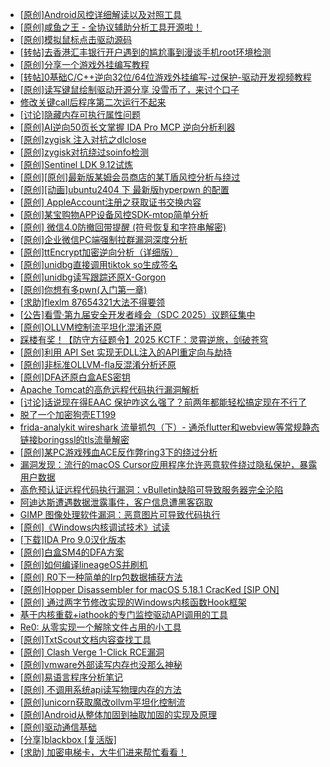 + [[原创]Android风控详细解读以及对照工具](https://bbs.kanxue.com/thread-286120.htm)
+ [[原创]咸鱼之王 - 全协议辅助分析工具开源啦！](https://bbs.kanxue.com/thread-286907.htm)
+ [[原创]模拟鼠标点击驱动源码](https://bbs.kanxue.com/thread-286960.htm)
+ [[转帖]去香港汇丰银行开户遇到的尴尬事到漫谈手机root环境检测](https://bbs.kanxue.com/thread-285754.htm)
+ [[原创]分享一个游戏外挂编写教程](https://bbs.kanxue.com/thread-286912.htm)
+ [[转帖]0基础C/C++逆向32位/64位游戏外挂编写-过保护-驱动开发视频教程](https://bbs.kanxue.com/thread-286955.htm)
+ [[原创]读写键鼠绘制驱动开源分享 没雪币了，来讨个口子](https://bbs.kanxue.com/thread-286756.htm)
+ [修改关键call后程序第二次运行不起来](https://bbs.kanxue.com/thread-286975.htm)
+ [[讨论]隐藏内存可执行属性问题](https://bbs.kanxue.com/thread-283493.htm)
+ [[原创]AI逆向50页长文掌握 IDA Pro MCP 逆向分析利器](https://bbs.kanxue.com/thread-286813.htm)
+ [[原创]zygisk 注入对抗之dlclose](https://bbs.kanxue.com/thread-286801.htm)
+ [[原创]zygisk对抗绕过soinfo检测](https://bbs.kanxue.com/thread-286980.htm)
+ [[原创]Sentinel LDK 9.12试炼](https://bbs.kanxue.com/thread-286836.htm)
+ [[原创][原创]最新版某姆会员商店的某T盾风控分析与绕过](https://bbs.kanxue.com/thread-286243.htm)
+ [[原创][动画]ubuntu2404 下 最新版hyperpwn 的配置](https://bbs.kanxue.com/thread-286978.htm)
+ [[原创] AppleAccount注册之获取证书交换内容](https://bbs.kanxue.com/thread-285944.htm)
+ [[原创]某宝购物APP设备风控SDK-mtop简单分析](https://bbs.kanxue.com/thread-284241.htm)
+ [[原创] 微信4.0防撤回带提醒 (符号恢复和字符串解密)](https://bbs.kanxue.com/thread-286611.htm)
+ [[原创]企业微信PC端强制拉群漏洞深度分析](https://bbs.kanxue.com/thread-286616.htm)
+ [[原创]ttEncrypt加密逆向分析（详细版）](https://bbs.kanxue.com/thread-286273.htm)
+ [[原创]unidbg直接调用tiktok so生成签名](https://bbs.kanxue.com/thread-285623.htm)
+ [[原创]unidbg读写跟踪还原X-Gorgon](https://bbs.kanxue.com/thread-285586.htm)
+ [[原创]你想有多pwn(入门第一章)](https://bbs.kanxue.com/thread-284127.htm)
+ [[求助]flexlm 87654321大法不得要领](https://bbs.kanxue.com/thread-286898.htm)
+ [[公告]看雪·第九届安全开发者峰会（SDC 2025）议题征集中](https://bbs.kanxue.com/thread-285672.htm)
+ [[原创]OLLVM控制流平坦化混淆还原](https://bbs.kanxue.com/thread-286151.htm)
+ [踩楼有奖！【防守方征题令】2025 KCTF：灵霄逆旅，剑破苍穹](https://bbs.kanxue.com/thread-286311.htm)
+ [[原创]利用 API Set 实现无DLL注入的API重定向与劫持](https://bbs.kanxue.com/thread-286823.htm)
+ [[原创]非标准OLLVM-fla反混淆分析还原](https://bbs.kanxue.com/thread-286549.htm)
+ [[原创]DFA还原白盒AES密钥](https://bbs.kanxue.com/thread-280749.htm)
+ [Apache Tomcat的高危远程代码执行漏洞解析](https://bbs.kanxue.com/thread-286985.htm)
+ [[讨论]话说现在得EAAC 保护咋这么强了？前两年都能轻松搞定现在不行了](https://bbs.kanxue.com/thread-286847.htm)
+ [脱了一个加密狗壳ET199](https://bbs.kanxue.com/thread-261904.htm)
+ [frida-analykit   wireshark 流量抓包（下）- 通杀flutter和webview等常规静态链接boringssl的tls流量解密](https://bbs.kanxue.com/thread-286620.htm)
+ [[原创]某PC游戏残血ACE反作弊ring3下的绕过分析](https://bbs.kanxue.com/thread-284667.htm)
+ [漏洞发现：流行的macOS Cursor应用程序允许恶意软件绕过隐私保护，暴露用户数据](https://bbs.kanxue.com/thread-286987.htm)
+ [高危预认证远程代码执行漏洞：vBulletin缺陷可导致服务器完全沦陷](https://bbs.kanxue.com/thread-286986.htm)
+ [阿迪达斯遭遇数据泄露事件，客户信息遭黑客窃取](https://bbs.kanxue.com/thread-286991.htm)
+ [GIMP 图像处理软件漏洞：恶意图片可导致代码执行](https://bbs.kanxue.com/thread-286989.htm)
+ [[原创]《Windows内核调试技术》试读](https://bbs.kanxue.com/thread-276169.htm)
+ [[下载]IDA Pro 9.0汉化版本](https://bbs.kanxue.com/thread-286332.htm)
+ [[原创]白盒SM4的DFA方案](https://bbs.kanxue.com/thread-285292.htm)
+ [[原创]如何编译lineageOS并刷机](https://bbs.kanxue.com/thread-286426.htm)
+ [[原创] R0下一种简单的Irp包数据捕获方法](https://bbs.kanxue.com/thread-285317.htm)
+ [[原创]Hopper Disassembler for macOS 5.18.1 CracKed [SIP ON]](https://bbs.kanxue.com/thread-286687.htm)
+ [[原创] 通过两字节修改实现的Windows内核函数Hook框架](https://bbs.kanxue.com/thread-286868.htm)
+ [基于内核重载+iathook的专门监控驱动API调用的工具](https://bbs.kanxue.com/thread-280452.htm)
+ [Re0: 从零实现一个解除文件占用的小工具](https://bbs.kanxue.com/thread-278910.htm)
+ [[原创]TxtScout文档内容查找工具](https://bbs.kanxue.com/thread-286393.htm)
+ [[原创] Clash Verge 1-Click RCE漏洞](https://bbs.kanxue.com/thread-286909.htm)
+ [[原创]vmware外部读写内存也没那么神秘](https://bbs.kanxue.com/thread-284956.htm)
+ [[原创]易语言程序分析笔记](https://bbs.kanxue.com/thread-274503.htm)
+ [[原创] 不调用系统api读写物理内存的方法](https://bbs.kanxue.com/thread-279103.htm)
+ [[原创]unicorn获取魔改ollvm平坦化控制流](https://bbs.kanxue.com/thread-286992.htm)
+ [[原创]Android从整体加固到抽取加固的实现及原理](https://bbs.kanxue.com/thread-286929.htm)
+ [[原创]驱动通信基础](https://bbs.kanxue.com/thread-284623.htm)
+ [[分享]blackbox [复活版]](https://bbs.kanxue.com/thread-286308.htm)
+ [[求助] 加密电梯卡，大牛们进来帮忙看看！](https://bbs.kanxue.com/thread-282670.htm)
